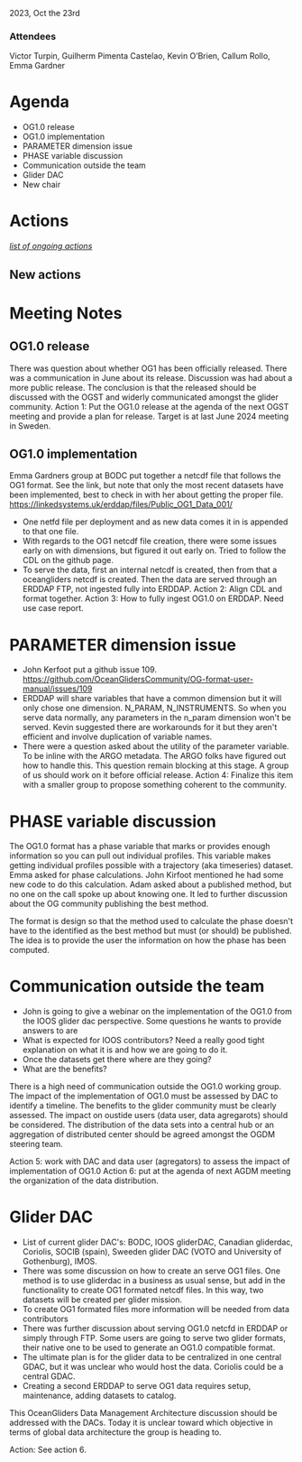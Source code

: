 2023, Oct the 23rd

### Attendees
Victor Turpin, Guilherm Pimenta Castelao, Kevin O’Brien, Callum Rollo, Emma Gardner

# Agenda
* OG1.0 release
* OG1.0 implementation
* PARAMETER dimension issue
* PHASE variable discussion
* Communication outside the team
* Glider DAC
* New chair

# Actions
*[list of ongoing actions](https://docs.google.com/document/d/1Tkw3o4PTmHfAwEpIS8uU5nNgbdUlNBLzpR4Nj7DHUiU/edit#heading=h.hjk9ubhio23f)*

## New actions


# Meeting Notes
## OG1.0 release
There was question about whether OG1 has been officially released. There was a communication in June about its release. Discussion was had about a more public release.
The conclusion is that the released should be discussed with the OGST and widerly communicated amongst the glider community.
Action 1: Put the OG1.0 release at the agenda of the next OGST meeting and provide a plan for release. Target is at last June 2024 meeting in Sweden.

## OG1.0 implementation
Emma Gardners group at BODC put together a netcdf file that follows the OG1 format. See the link, but note that only the most recent datasets have been implemented, best to check in with her about getting the proper file. https://linkedsystems.uk/erddap/files/Public_OG1_Data_001/
* One netfd file per deployment and as new data comes it in is appended to that one file.
* With regards to the OG1 netcdf file creation, there were some issues early on with dimensions, but figured it out early on. Tried to follow the CDL on the github page.
* To serve the data, first an internal netcdf is created, then from that a oceangliders netcdf is created. Then the data are served through an ERDDAP FTP, not ingested fully into ERDDAP.
Action 2: Align CDL and format together.
Action 3: How to fully ingest OG1.0 on ERDDAP. Need use case report.

# PARAMETER dimension issue
* John Kerfoot put a github issue 109. https://github.com/OceanGlidersCommunity/OG-format-user-manual/issues/109
* ERDDAP will share variables that have a common dimension but it will only chose one dimension. N_PARAM, N_INSTRUMENTS. So when you serve data normally, any parameters in the n_param dimension won't be served.  Kevin suggested there are workarounds for it but they aren't efficient and involve duplication of variable names. 
* There were a question asked about the utility of the parameter variable. To be inline with the ARGO metadata. The ARGO folks have figured out how to handle this.
This question remain blocking at this stage. A group of us should work on it before official release.
Action 4: Finalize this item with a smaller group to propose something coherent to the community.

# PHASE variable discussion
The OG1.0 format has a phase variable that marks or provides enough information so you can pull out individual profiles. This variable makes getting individual profiles possible with a trajectory (aka timeseries) dataset. Emma asked for phase calculations. John Kirfoot mentioned he had some new code to do this calculation. Adam asked about a published method, but no one on the call spoke up about knowing one. It led to further discussion about the OG community publishing the best method.

The format is design so that the method used to calculate the phase doesn't have to the identified as the best method but must (or should) be published. The idea is to provide the user the information on how the phase has been computed.

# Communication outside the team
-	John is going to give a webinar on the implementation of the OG1.0 from the IOOS glider dac perspective. Some questions he wants to provide answers to are 
-	What is expected for IOOS contributors? Need a really good tight explanation on what it is and how we are going to do it.
-	Once the datasets get there where are they going?
-	What are the benefits?

There is a high need of communication outside the OG1.0 working group.
The impact of the implementation of OG1.0 must be assessed by DAC to identify a timeline.
The benefits to the glider community must be clearly assessed.
The impact on oustide users (data user, data agregarots) should be considered.
The distribution of the data sets into a central hub or an aggregation of distributed center should be agreed amongst the OGDM steering team.

Action 5: work with DAC and data user (agregators) to assess the impact of implementation of OG1.0
Action 6: put at the agenda of next AGDM meeting the organization of the data distribution.

# Glider DAC
-	List of current glider DAC's: BODC, IOOS gliderDAC, Canadian gliderdac, Coriolis, SOCIB (spain), Sweeden glider DAC (VOTO and University of Gothenburg), IMOS.
-	There was some discussion on how to create an serve OG1 files. One method is to use gliderdac in a business as usual sense, but add in the functionality to create OG1 formated netcdf files. In this way, two datasets will be created per glider mission.
-	To create OG1 formated files more information will be needed from data contributors
-	There was further discussion about serving OG1.0 netcfd in ERDDAP or simply through FTP. Some users are going to serve two glider formats, their native one to be used to generate an OG1.0 compatible format.
-	The ultimate plan is for the glider data to be centralized in one central GDAC, but it was unclear who would host the data. Coriolis could be a central GDAC.
-	Creating a second ERDDAP to serve OG1 data requires setup, maintenance, adding datasets to catalog.

This OceanGliders Data Management Architecture discussion should be addressed with the DACs. Today it is unclear toward which objective in terms of global data architecture the group is heading to.

Action: See action 6.



